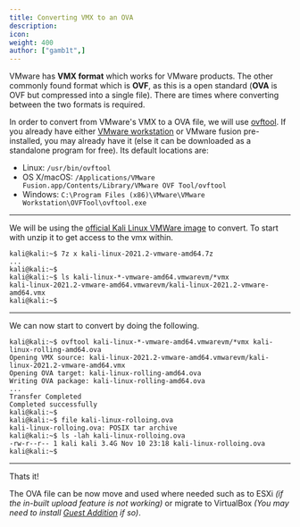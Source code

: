 ```yaml
---
title: Converting VMX to an OVA
description:
icon:
weight: 400
author: ["gamb1t",]
---
```


VMware has **VMX format** which works for VMware products. The other commonly found format which is **OVF**, as this is a open standard (**OVA** is OVF but compressed into a single file). There are times where converting between the two formats is required.

In order to convert from VMware's VMX to a OVA file, we will use [ovftool](https://code.vmware.com/web/tool/4.4.0/ovf). If you already have either [VMware workstation](/docs/virtualization/install-vmware-host/) or VMware fusion pre-installed, you may already have it (else it can be downloaded as a standalone program for free). Its default locations are:

- Linux: `/usr/bin/ovftool`
- OS X/macOS: `/Applications/VMware Fusion.app/Contents/Library/VMware OVF Tool/ovftool`
- Windows: `C:\Program Files (x86)\VMware\VMware Workstation\OVFTool\ovftool.exe`

- - -

We will be using the [official Kali Linux VMWare image](https://www.kali.org/get-kali/#kali-virtual-machines) to convert. To start with unzip it to get access to the vmx within.

```console
kali@kali:~$ 7z x kali-linux-2021.2-vmware-amd64.7z
...
kali@kali:~$
kali@kali:~$ ls kali-linux-*-vmware-amd64.vmwarevm/*vmx
kali-linux-2021.2-vmware-amd64.vmwarevm/kali-linux-2021.2-vmware-amd64.vmx
kali@kali:~$
```

- - -

We can now start to convert by doing the following.

```console
kali@kali:~$ ovftool kali-linux-*-vmware-amd64.vmwarevm/*vmx kali-linux-rolling-amd64.ova
Opening VMX source: kali-linux-2021.2-vmware-amd64.vmwarevm/kali-linux-2021.2-vmware-amd64.vmx
Opening OVA target: kali-linux-rolling-amd64.ova
Writing OVA package: kali-linux-rolling-amd64.ova
...
Transfer Completed
Completed successfully
kali@kali:~$
kali@kali:~$ file kali-linux-rolloing.ova
kali-linux-rolloing.ova: POSIX tar archive
kali@kali:~$ ls -lah kali-linux-rolloing.ova
-rw-r--r-- 1 kali kali 3.4G Nov 10 23:18 kali-linux-rolloing.ova
kali@kali:~$
```

- - -

Thats it!

The OVA file can be now move and used where needed such as to ESXi _(if the in-built upload feature is not working)_ or migrate to VirtualBox _(You may need to install [Guest Addition](/docs/virtualization/install-virtualbox-guest-additions/) if so)_.
